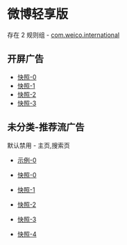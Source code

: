 # 微博轻享版

存在 2 规则组 - [com.weico.international](/src/apps/com.weico.international.ts)

## 开屏广告

- [快照-0](https://i.gkd.li/i/14549281)
- [快照-1](https://i.gkd.li/i/14549328)
- [快照-2](https://i.gkd.li/i/14661654)
- [快照-3](https://i.gkd.li/i/14661622)

## 未分类-推荐流广告

默认禁用 - 主页,搜索页

- [示例-0](https://github.com/gkd-kit/subscription/assets/38517192/e713a2ca-5048-486a-874f-dd876d53c49b)

- [快照-0](https://i.gkd.li/i/12505755)
- [快照-1](https://i.gkd.li/i/12505764)
- [快照-2](https://i.gkd.li/i/12505753)
- [快照-3](https://i.gkd.li/i/12505763)
- [快照-4](https://i.gkd.li/i/12857202)
